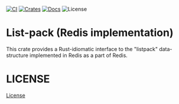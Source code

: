 [![CI](https://github.com/iddm/list-pack-redis/actions/workflows/ci.yml/badge.svg)](https://github.com/iddm/list-pack-redis/actions/workflows/ci.yml)
[![Crates](https://img.shields.io/crates/v/list-pack.svg)](https://crates.io/crates/list-pack-redis)
[![Docs](https://docs.rs/list-pack-redis/badge.svg)](https://docs.rs/list-pack-redis)
![License](https://img.shields.io/badge/license-RSALv2_or_SSPLv1-blue?style=flat&logo=license)

# List-pack (Redis implementation)

This crate provides a Rust-idiomatic interface to the "listpack"
data-structure implemented in Redis as a part of Redis.

# LICENSE

[License](./LICENSE)
